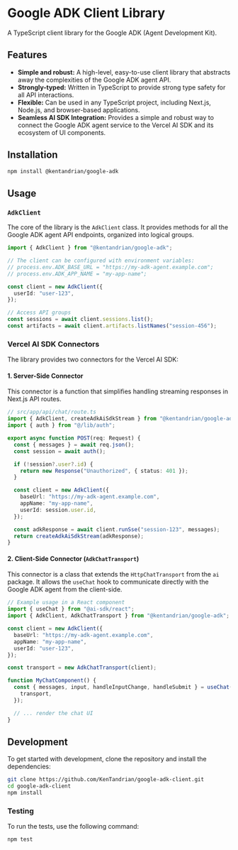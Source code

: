 # Google ADK Client Library

A TypeScript client library for the Google ADK (Agent Development Kit).

## Features

- **Simple and robust:** A high-level, easy-to-use client library that abstracts away the complexities of the Google ADK agent API.
- **Strongly-typed:** Written in TypeScript to provide strong type safety for all API interactions.
- **Flexible:** Can be used in any TypeScript project, including Next.js, Node.js, and browser-based applications.
- **Seamless AI SDK Integration:** Provides a simple and robust way to connect the Google ADK agent service to the Vercel AI SDK and its ecosystem of UI components.

## Installation

```bash
npm install @kentandrian/google-adk
```

## Usage

### `AdkClient`

The core of the library is the `AdkClient` class. It provides methods for all the Google ADK agent API endpoints, organized into logical groups.

```typescript
import { AdkClient } from "@kentandrian/google-adk";

// The client can be configured with environment variables:
// process.env.ADK_BASE_URL = "https://my-adk-agent.example.com";
// process.env.ADK_APP_NAME = "my-app-name";

const client = new AdkClient({
  userId: "user-123",
});

// Access API groups
const sessions = await client.sessions.list();
const artifacts = await client.artifacts.listNames("session-456");
```

### Vercel AI SDK Connectors

The library provides two connectors for the Vercel AI SDK:

#### 1. Server-Side Connector

This connector is a function that simplifies handling streaming responses in Next.js API routes.

```typescript
// src/app/api/chat/route.ts
import { AdkClient, createAdkAiSdkStream } from "@kentandrian/google-adk";
import { auth } from "@/lib/auth";

export async function POST(req: Request) {
  const { messages } = await req.json();
  const session = await auth();

  if (!session?.user?.id) {
    return new Response("Unauthorized", { status: 401 });
  }

  const client = new AdkClient({
    baseUrl: "https://my-adk-agent.example.com",
    appName: "my-app-name",
    userId: session.user.id,
  });

  const adkResponse = await client.runSse("session-123", messages);
  return createAdkAiSdkStream(adkResponse);
}
```

#### 2. Client-Side Connector (`AdkChatTransport`)

This connector is a class that extends the `HttpChatTransport` from the `ai` package. It allows the `useChat` hook to communicate directly with the Google ADK agent from the client-side.

```typescript
// Example usage in a React component
import { useChat } from "@ai-sdk/react";
import { AdkClient, AdkChatTransport } from "@kentandrian/google-adk";

const client = new AdkClient({
  baseUrl: "https://my-adk-agent.example.com",
  appName: "my-app-name",
  userId: "user-123",
});

const transport = new AdkChatTransport(client);

function MyChatComponent() {
  const { messages, input, handleInputChange, handleSubmit } = useChat({
    transport,
  });

  // ... render the chat UI
}
```

## Development

To get started with development, clone the repository and install the dependencies:

```bash
git clone https://github.com/KenTandrian/google-adk-client.git
cd google-adk-client
npm install
```

### Testing

To run the tests, use the following command:

```bash
npm test
```
